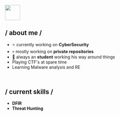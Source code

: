 ## <picture><img src = "https://github.com/7oSkaaa/7oSkaaa/blob/main/Images/about_me.gif?raw=true" width = 50px></picture> <h2> / about me /</h2>
  
- ⭐ currently working on **CyberSecurity**
- 💀 mostly working on **private repositories**
- 👾 always an **student** working his way around things
-    Playing CTF's at spare time
-    Learning Malware analysis and RE
<br> 
<h2> / current skills / </h2>

- **DFIR**
- **Threat Hunting**
